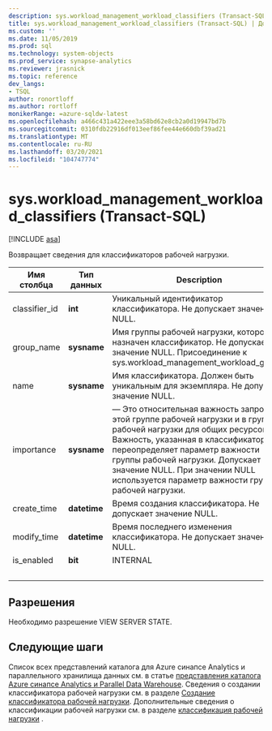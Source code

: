 ```yaml
---
description: sys.workload_management_workload_classifiers (Transact-SQL)
title: sys.workload_management_workload_classifiers (Transact-SQL) | Документация Майкрософт
ms.custom: ''
ms.date: 11/05/2019
ms.prod: sql
ms.technology: system-objects
ms.prod_service: synapse-analytics
ms.reviewer: jrasnick
ms.topic: reference
dev_langs:
- TSQL
author: ronortloff
ms.author: rortloff
monikerRange: =azure-sqldw-latest
ms.openlocfilehash: a466c431a422eee3a58bd62e8cb2a0d19947bd7b
ms.sourcegitcommit: 0310fdb22916df013eef86fee44e660dbf39ad21
ms.translationtype: MT
ms.contentlocale: ru-RU
ms.lasthandoff: 03/20/2021
ms.locfileid: "104747774"
---
```

# <a name="sysworkload_management_workload_classifiers-transact-sql"></a>sys.workload_management_workload_classifiers (Transact-SQL)

[!INCLUDE [asa](../../includes/applies-to-version/asa.md)]

 Возвращает сведения для классификаторов рабочей нагрузки.  
  
|Имя столбца|Тип данных|Description|Диапазон|  
|-----------------|---------------|-----------------|-----------|
|classifier_id|**int**|Уникальный идентификатор классификатора. Не допускает значение NULL.||
group_name|**sysname**|Имя группы рабочей нагрузки, которой назначен классификатор. Не допускает значение NULL. Присоединение к sys.workload_management_workload_groups ||
name|**sysname**|Имя классификатора. Должен быть уникальным для экземпляра. Не допускает значение NULL.||
|importance|**sysname**|— Это относительная важность запроса в этой группе рабочей нагрузки и в группах рабочей нагрузки для общих ресурсов.  Важность, указанная в классификаторе, переопределяет параметр важности группы рабочей нагрузки. Допускает значение NULL.  При значении NULL используется параметр важности группы рабочей нагрузки.|Low, below_normal, обычная (по умолчанию), above_normal, High |
|create_time|**datetime**|Время создания классификатора. Не допускает значение NULL.||
modify_time|**datetime**|Время последнего изменения классификатора. Не допускает значение NULL.||
is_enabled|**bit**|INTERNAL||
|&nbsp;||||
  
## <a name="permissions"></a>Разрешения

Необходимо разрешение VIEW SERVER STATE.

## <a name="next-steps"></a>Следующие шаги

 Список всех представлений каталога для Azure синапсе Analytics и параллельного хранилища данных см. в статье [представления каталога Azure синапсе Analytics и Parallel Data Warehouse](../../relational-databases/system-catalog-views/sql-data-warehouse-and-parallel-data-warehouse-catalog-views.md). Сведения о создании классификатора рабочей нагрузки см. в разделе [Создание классификатора рабочей нагрузки](../../t-sql/statements/create-workload-classifier-transact-sql.md). Дополнительные сведения о классификации рабочей нагрузки см. в разделе [классификация рабочей нагрузки](/azure/sql-data-warehouse/sql-data-warehouse-workload-classification) .

